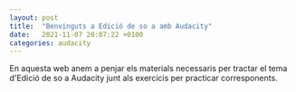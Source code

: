 ```yaml
---
layout: post
title:  "Benvinguts a Edició de so a amb Audacity"
date:   2021-11-07 20:07:22 +0100
categories: audacity
---
```

En aquesta web anem a penjar els materials necessaris per tractar el tema d'Edició de so a Audacity junt als exercicis per practicar corresponents.
